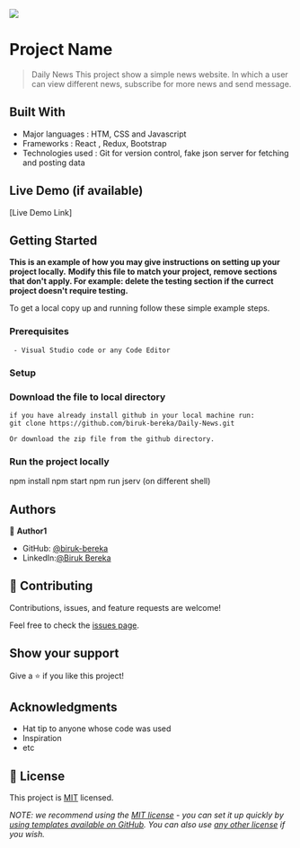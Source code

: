 ![](https://img.shields.io/badge/Microverse-blueviolet)

# Project Name

> Daily News
  This project show a simple news website. In which a user can view different news, subscribe for more news and send message. 


## Built With

- Major languages : HTM, CSS and Javascript
- Frameworks : React , Redux, Bootstrap 
- Technologies used : Git for version control, fake json server for fetching and posting data

## Live Demo (if available)

[Live Demo Link]


## Getting Started

**This is an example of how you may give instructions on setting up your project locally.**
**Modify this file to match your project, remove sections that don't apply. For example: delete the testing section if the currect project doesn't require testing.**


To get a local copy up and running follow these simple example steps.

### Prerequisites
     - Visual Studio code or any Code Editor

### Setup
### Download the file to local directory
    if you have already install github in your local machine run: 
    git clone https://github.com/biruk-bereka/Daily-News.git
    
    Or download the zip file from the github directory.

### Run the project locally

   npm install
   npm start 
   npm run jserv (on different shell)

## Authors

👤 **Author1**

- GitHub: [@biruk-bereka](https://github.com/biruk-bereka)
- LinkedIn:[@Biruk Bereka](https://www.linkedin.com/in/biruk-bereka1212/)

## 🤝 Contributing

Contributions, issues, and feature requests are welcome!

Feel free to check the [issues page](../../issues/).

## Show your support

Give a ⭐️ if you like this project!

## Acknowledgments

- Hat tip to anyone whose code was used
- Inspiration
- etc

## 📝 License

This project is [MIT](./LICENSE) licensed.

_NOTE: we recommend using the [MIT license](https://choosealicense.com/licenses/mit/) - you can set it up quickly by [using templates available on GitHub](https://docs.github.com/en/communities/setting-up-your-project-for-healthy-contributions/adding-a-license-to-a-repository). You can also use [any other license](https://choosealicense.com/licenses/) if you wish._
